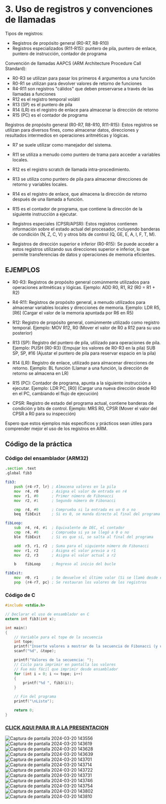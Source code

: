# 3. Uso de registros y convenciones de llamadas

Tipos de registros:
- Registros de propósito general (R0-R7, R8-R10)
- Registros especializados (R11-R15): puntero de pila, puntero de enlace, puntero de instrucción, contador de programa

Convención de llamadas AAPCS (ARM Architecture Procedure Call Standard):
- R0-R3 se utilizan para pasar los primeros 4 argumentos a una función
- R0-R1 se utilizan para devolver valores de retorno de funciones
- R4-R11 son registros "cálidos" que deben preservarse a través de las llamadas a funciones
- R12 es el registro temporal volátil
- R13 (SP) es el puntero de pila
- R14 (LR) es el registro de enlace para almacenar la dirección de retorno
- R15 (PC) es el contador de programa

Registros de propósito general (R0-R7, R8-R10, R11-R15):
Estos registros se utilizan para diversos fines, como almacenar datos, direcciones y resultados intermedios en operaciones aritméticas y lógicas.
- R7 se suele utilizar como manejador del sistema.
- R11 se utiliza a menudo como puntero de trama para acceder a variables locales.
- R12 es el registro scratch de llamada intra-procedimiento.
- R13 se utiliza como puntero de pila para almacenar direcciones de retorno y variables locales.
- R14 es el registro de enlace, que almacena la dirección de retorno después de una llamada a función.
- R15 es el contador de programa, que contiene la dirección de la siguiente instrucción a ejecutar.

- Registros especiales (CPSR/APSR):
Estos registros contienen información sobre el estado actual del procesador, incluyendo banderas de condición (N, Z, C, V) y otros bits de control (Q, GE, E, A, I, F, T, M).

- Registros de dirección superior e inferior (R0-R15):
Se puede acceder a estos registros utilizando sus direcciones superior e inferior, lo que permite transferencias de datos y operaciones de memoria eficientes.

## EJEMPLOS

- R0-R3: Registros de propósito general comúnmente utilizados para operaciones aritméticas y lógicas.
Ejemplo: ADD R0, R1, R2 (R0 = R1 + R2)

- R4-R11: Registros de propósito general, a menudo utilizados para almacenar variables locales y direcciones de memoria.
Ejemplo: LDR R5, [R6] (Cargar el valor de la memoria apuntada por R6 en R5)

- R12: Registro de propósito general, comúnmente utilizado como registro temporal.
Ejemplo: MOV R12, R0 (Mover el valor de R0 a R12 para su uso posterior)

- R13 (SP): Registro del puntero de pila, utilizado para operaciones de pila.
Ejemplo: PUSH {R0-R3} (Empujar los valores de R0-R3 en la pila)
         SUB SP, SP, #16 (Ajustar el puntero de pila para reservar espacio en la pila)

- R14 (LR): Registro de enlace, utilizado para almacenar direcciones de retorno.
Ejemplo: BL función (Llamar a una función, la dirección de retorno se almacena en LR)

- R15 (PC): Contador de programa, apunta a la siguiente instrucción a ejecutar.
Ejemplo: LDR PC, [R0] (Cargar una nueva dirección desde R0 en el PC, cambiando el flujo de ejecución)

- CPSR: Registro de estado del programa actual, contiene banderas de condición y bits de control.
Ejemplo: MRS R0, CPSR (Mover el valor del CPSR a R0 para su inspección)

Espero que estos ejemplos más específicos y prácticos sean útiles para comprender mejor el uso de los registros en ARM.

## Código de la práctica
### Código del ensamblador (ARM32)
```asm
.section .text
.global fib3

fib3:
    push {r4-r7, lr} ; Almacena valores en la pila
    mov  r4, r0      ; Asigna el valor de entrada en r4
    mov  r1, #0      ; Primer número de Fibonacci
    mov  r2, #1      ; Segundo número de Fibonacci

    cmp  r4, #0      ; Comprueba si la entrada es un 0 o no
    beq  fibExit     ; Si es 0, se manda directo al final del programa

fibLoop:
    sub  r4, r4, #1  ; Equivalente de DEC, el contador
    cmp  r4, #0      ; Comprueba si ya se llegó a 0 o no
    ble  fibExit     ; Si es que sí, se salta al final del programa

    add  r3, r1, r2  ; Suma para el siguiente número de Fibonacci
    mov  r1, r2      ; Asigna el valor previo a r1
    mov  r2, r3      ; Asigna el valor actual a r2

    b    fibLoop     ; Regreso al inicio del bucle

fibExit:
    mov  r0, r1      ; Se devuelve el último valor (Si se llamó desde el inicio, será un cero)
    pop  {r4-r7, pc} ; Se restauran los valores de los registros
```
### Código de C
```c
#include <stdio.h>

// Declarar el uso de ensamblador en C
extern int fib3(int x);

int main()
{
    // Variable para el tope de la secuencia
    int tope;
    printf("Inserte valores a mostrar de la secuencia de Fibonacci (y un cero adicional): ");
    scanf("%d", &tope);

    printf("Valores de la secuencia: ");
    // Ciclo para imprimir en pantalla los valores
    // Fue más fácil que imprimir desde ensamblador
    for (int i = 0; i <= tope; i++)
    {
        printf("%d ", fib3(i));
    }

    // Fin del programa
    printf("\nListo");

    return 0;
}
```

### <a href="https://www.canva.com/design/DAGABZSWH0A/-FmO4fJx1GAH0NfZPU6kmQ/view?utm_content=DAGABZSWH0A&utm_campaign=designshare&utm_medium=link&utm_source=editor"> CLICK AQUI PARA IR A LA PRESENTACION</a>
![Captura de pantalla 2024-03-20 143556](https://github.com/tectijuana/24b3expot2arm32-losesotilin/assets/158230339/d093f91b-34e8-495c-8230-c9c333ab6bf6)
![Captura de pantalla 2024-03-20 143619](https://github.com/tectijuana/24b3expot2arm32-losesotilin/assets/158230339/5462c0f8-c0e9-4f1f-8436-43574f137806)
![Captura de pantalla 2024-03-20 143628](https://github.com/tectijuana/24b3expot2arm32-losesotilin/assets/158230339/23f88909-83b7-442e-ae1e-61a7991239de)
![Captura de pantalla 2024-03-20 143639](https://github.com/tectijuana/24b3expot2arm32-losesotilin/assets/158230339/da317c3e-7724-448d-977f-97a7f93c7448)
![Captura de pantalla 2024-03-20 143701](https://github.com/tectijuana/24b3expot2arm32-losesotilin/assets/158230339/14ba7d42-26a3-4182-bd48-f3f12fcf38fc)
![Captura de pantalla 2024-03-20 143714](https://github.com/tectijuana/24b3expot2arm32-losesotilin/assets/158230339/348d7e06-874d-4d8c-9a2b-6cf632d48010)
![Captura de pantalla 2024-03-20 143722](https://github.com/tectijuana/24b3expot2arm32-losesotilin/assets/158230339/374e3159-72b2-4b8f-b21a-2b8fa2dd2f04)
![Captura de pantalla 2024-03-20 143731](https://github.com/tectijuana/24b3expot2arm32-losesotilin/assets/158230339/7efdd6b0-84fc-406e-a18b-717dee17911f)
![Captura de pantalla 2024-03-20 143746](https://github.com/tectijuana/24b3expot2arm32-losesotilin/assets/158230339/a30e508e-edc1-497d-80ed-33c218b9be7c)
![Captura de pantalla 2024-03-20 143754](https://github.com/tectijuana/24b3expot2arm32-losesotilin/assets/158230339/0361ba88-beb9-4908-8ac3-5ba789fdb038)
![Captura de pantalla 2024-03-20 143802](https://github.com/tectijuana/24b3expot2arm32-losesotilin/assets/158230339/f98b295c-90eb-46f2-9b0f-534a7aacda3e)
![Captura de pantalla 2024-03-20 143810](https://github.com/tectijuana/24b3expot2arm32-losesotilin/assets/158230339/95419324-ea1b-440e-a523-76dfe06b0c9e)
